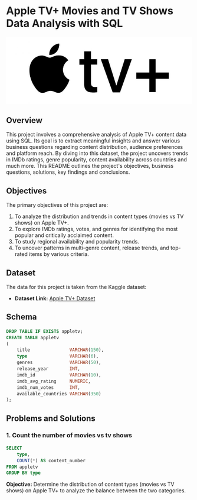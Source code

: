 # Apple TV+ Movies and TV Shows Data Analysis with SQL

![](https://github.com/verpuchinskiy/appletv_sql_project/blob/main/logo.jpg)

## Overview
This project involves a comprehensive analysis of Apple TV+ content data using SQL. Its goal is to extract meaningful insights and answer various business questions regarding content distribution, audience preferences and platform reach. By diving into this dataset, the project uncovers trends in IMDb ratings, genre popularity, content availability across countries and much more.
This README outlines the project's objectives, business questions, solutions, key findings and conclusions.

## Objectives
The primary objectives of this project are:
1. To analyze the distribution and trends in content types (movies vs TV shows) on Apple TV+.
2. To explore IMDb ratings, votes, and genres for identifying the most popular and critically acclaimed content.
3. To study regional availability and popularity trends.
4. To uncover patterns in multi-genre content, release trends, and top-rated items by various criteria.

## Dataset
The data for this project is taken from the Kaggle dataset:
- **Dataset Link:** [Apple TV+ Dataset](https://www.kaggle.com/datasets/octopusteam/full-apple-tv-dataset)

## Schema

```sql
DROP TABLE IF EXISTS appletv;
CREATE TABLE appletv
(
    title               VARCHAR(150),
    type                VARCHAR(6),
    genres              VARCHAR(50),
    release_year        INT,
    imdb_id             VARCHAR(10),
    imdb_avg_rating     NUMERIC,
    imdb_num_votes      INT,
    available_countries VARCHAR(350)
);
```

## Problems and Solutions

### 1. Count the number of movies vs tv shows

```sql
SELECT 
	type, 
	COUNT(*) AS content_number
FROM appletv
GROUP BY type
```

**Objective:** Determine the distribution of content types (movies vs TV shows) on Apple TV+ to analyze the balance between the two categories.
